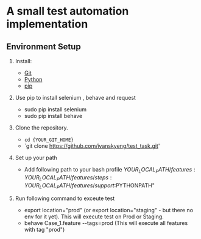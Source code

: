 # A small test automation implementation
## Environment Setup
1. Install:
	* [Git](http://git-scm.com/)
	* [Python](https://www.python.org/downloads/) 
	* [pip](https://pypi.python.org/pypi/pip)

2. Use pip to install selenium , behave and request 
	* sudo pip install selenium 
	* sudo pip install behave

3. Clone the repository.
	* `cd {YOUR_GIT_HOME}`
	* `git clone https://github.com/ivanskyeng/test_task.git'

4. Set up your path
	* Add following path to your bash profile
	${YOUR_LOCAL_PATH}/features:{YOUR_LOCAL_PATH}/features/steps:{YOUR_LOCAL_PATH}/features/support:$PYTHONPATH"

5. Run following command to exceute test 
	* export location="prod" (or export location="staging" - but there no env for it yet). This will execute test on Prod or Staging.
	* behave Case_1.feature --tags=prod  (This will execute all features with tag "prod")
